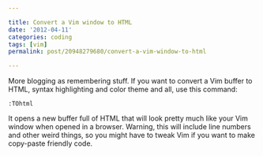 ```yaml
---

title: Convert a Vim window to HTML
date: '2012-04-11'
categories: coding
tags: [vim]
permalink: post/20948279680/convert-a-vim-window-to-html

---
```


More blogging as remembering stuff. If you want to convert a Vim buffer
to HTML, syntax highlighting and color theme and all, use this command:

    :TOhtml

It opens a new buffer full of HTML that will look pretty much like your
Vim window when opened in a browser. Warning, this will include line
numbers and other weird things, so you might have to tweak Vim if you
want to make copy-paste friendly code.
